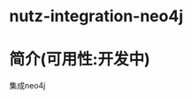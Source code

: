 nutz-integration-neo4j
==================================

简介(可用性:开发中)
==================================

集成neo4j